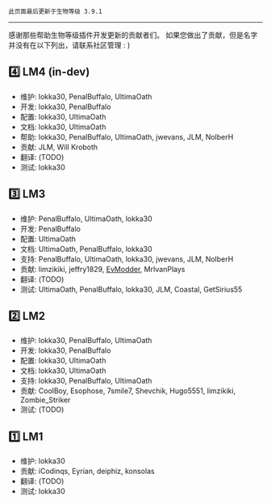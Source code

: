 ```
此页面最后更新于生物等级 3.9.1
```

***

感谢那些帮助生物等级插件开发更新的贡献者们。
如果您做出了贡献，但是名字并没有在以下列出，请联系社区管理 : )

## 4️⃣ LM4 (in-dev)

- 维护: lokka30, PenalBuffalo, UltimaOath
- 开发: lokka30, PenalBuffalo
- 配置: lokka30, UltimaOath
- 文档: lokka30, UltimaOath
- 帮助: lokka30, PenalBuffalo, UltimaOath, jwevans, JLM, NolberH 
- 贡献: JLM, Will Kroboth
- 翻译: (TODO)
- 测试: lokka30

## 3️⃣ LM3

- 维护: PenalBuffalo, UltimaOath, lokka30
- 开发: PenalBuffalo
- 配置: UltimaOath
- 文档: UltimaOath, PenalBuffalo, lokka30
- 支持: PenalBuffalo, UltimaOath, lokka30, jwevans, JLM, NolberH
- 贡献: limzikiki, jeffry1829, [EvModder](https://github.com/EvModder), MrIvanPlays
- 翻译: (TODO)
- 测试: UltimaOath, PenalBuffalo, lokka30, JLM, Coastal, GetSirius55

## 2️⃣ LM2

- 维护: lokka30, PenalBuffalo, UltimaOath
- 开发: lokka30, PenalBuffalo
- 配置: lokka30, UltimaOath
- 文档: lokka30, UltimaOath
- 支持: lokka30, PenalBuffalo, UltimaOath
- 贡献: CoolBoy, Esophose, 7smile7, Shevchik, Hugo5551, limzikiki, Zombie_Striker
- 测试: (TODO)

## 1️⃣ LM1

- 维护: lokka30
- 贡献: iCodinqs, Eyrian, deiphiz, konsolas
- 翻译: (TODO)
- 测试: lokka30